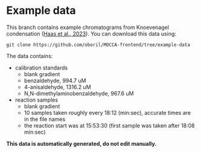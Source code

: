 # Example data

This branch contains example chromatograms from Knoevenagel condensation ([Haas et al., 2023](https://doi.org/10.1021/acscentsci.2c01042)). You can download this data using:

```
git clone https://github.com/oboril/MOCCA-frontend/tree/example-data
```

The data contains:
- calibration standards
    - blank gradient
    - benzaldehyde, 994.7 uM
    - 4-anisaldehyde, 1316.2 uM
    - N,N-dimethylaminobenzaldehyde, 967.6 uM
- reaction samples
    - blank gradient
    - 10 samples taken roughly every 18:12 (min:sec), accurate times are in the file names
    - the reaction start was at 15:53:30 (first sample was taken after 18:08 min:sec)

**This data is automatically generated, do not edit manually.**